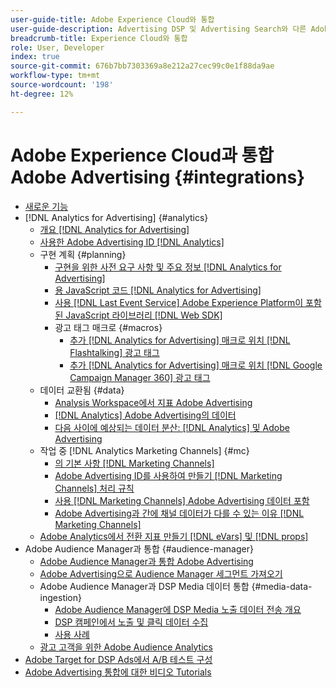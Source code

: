 ```yaml
---
user-guide-title: Adobe Experience Cloud와 통합
user-guide-description: Advertising DSP 및 Advertising Search와 다른 Adobe Experience Cloud 제품 및 서비스와의 통합에 대해 알아봅니다.
breadcrumb-title: Experience Cloud와 통합
role: User, Developer
index: true
source-git-commit: 676b7bb7303369a8e212a27cec99c0e1f88da9ae
workflow-type: tm+mt
source-wordcount: '198'
ht-degree: 12%

---
```



# Adobe Experience Cloud과 통합 Adobe Advertising {#integrations}

<!--  ADD LATER: and Adobe Experience Platform -->

+ [새로운 기능](/help/integrations/home.md)
+ [!DNL Analytics for Advertising] {#analytics}
   + [개요 [!DNL Analytics for Advertising]](/help/integrations/analytics/overview.md)
   + [사용한 Adobe Advertising ID [!DNL Analytics]](/help/integrations/analytics/ids.md)
   + 구현 계획 {#planning}
      + [구현을 위한 사전 요구 사항 및 주요 정보 [!DNL Analytics for Advertising]](/help/integrations/analytics/prerequisites.md)
      + [용 JavaScript 코드 [!DNL Analytics for Advertising]](/help/integrations/analytics/javascript.md)
      + [사용 [!DNL Last Event Service] Adobe Experience Platform이 포함된 JavaScript 라이브러리 [!DNL Web SDK]](/help/integrations/analytics/web-sdk.md)
      + 광고 태그 매크로 {#macros}
         + [추가 [!DNL Analytics for Advertising] 매크로 위치 [!DNL Flashtalking] 광고 태그](/help/integrations/analytics/macros-flashtalking.md)
         + [추가 [!DNL Analytics for Advertising] 매크로 위치 [!DNL Google Campaign Manager 360] 광고 태그](/help/integrations/analytics/macros-google-campaign-manager.md)
   + 데이터 교환됨 {#data}
      + [Analysis Workspace에서 지표 Adobe Advertising](/help/integrations/analytics/advertising-metrics-in-analytics.md)
      + [[!DNL Analytics] Adobe Advertising의 데이터](/help/integrations/analytics/analytics-data-in-advertising.md)
      + [다음 사이에 예상되는 데이터 분산: [!DNL Analytics] 및 Adobe Advertising](/help/integrations/analytics/data-variances.md)
   + 작업 중 [!DNL Analytics Marketing Channels] {#mc}
      + [의 기본 사항 [!DNL Marketing Channels]](/help/integrations/analytics/marketing-channels/mc-overview.md)
      + [Adobe Advertising ID를 사용하여 만들기 [!DNL Marketing Channels] 처리 규칙](/help/integrations/analytics/marketing-channels/mc-ids.md)
      + [사용 [!DNL Marketing Channels] Adobe Advertising 데이터 포함](/help/integrations/analytics/marketing-channels/mc-ac-data.md)
      + [Adobe Advertising과 간에 채널 데이터가 다를 수 있는 이유 [!DNL Marketing Channels]](/help/integrations/analytics/marketing-channels/mc-data-variances.md)
   + [Adobe Analytics에서 전환 지표 만들기 [!DNL eVars] 및 [!DNL props]](/help/integrations/analytics/conversion-metrics-from-evars.md)
+ Adobe Audience Manager과 통합 {#audience-manager}
   + [Adobe Audience Manager과 통합 Adobe Advertising](/help/integrations/audience-manager/overview.md)
   + [Adobe Advertising으로 Audience Manager 세그먼트 가져오기](/help/integrations/audience-manager/import-audiences.md)
   + Adobe Audience Manager과 DSP Media 데이터 통합 {#media-data-ingestion}
      + [Adobe Audience Manager에 DSP Media 노출 데이터 전송 개요](/help/integrations/audience-manager/media-data-integration/overview.md)
      + [DSP 캠페인에서 노출 및 클릭 데이터 수집](/help/integrations/audience-manager/media-data-integration/collect.md)
      + [사용 사례](/help/integrations/audience-manager/media-data-integration/use-cases.md)
   + [광고 고객을 위한 Adobe Audience Analytics](/help/integrations/audience-manager/audience-analytics.md)
+ [Adobe Target for DSP Ads에서 A/B 테스트 구성](/help/integrations/target/ab-tests-dsp.md)
+ [Adobe Advertising 통합에 대한 비디오 Tutorials](https://experienceleague.adobe.com/docs/advertising-learn/tutorials/overview.html)<!-- rename if the tutorials TOC structure changes -->
